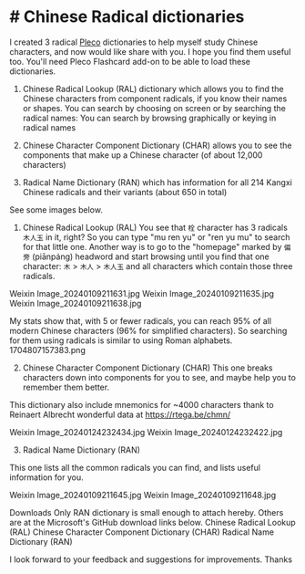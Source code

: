 # # Chinese Radical dictionaries

I created 3 radical [Pleco](https://www.pleco.com/) dictionaries to help myself study Chinese characters, and now would like share with you. I hope you find them useful too. You'll need Pleco Flashcard add-on to be able to load these dictionaries.

1. Chinese Radical Lookup (RAL) dictionary which allows you to find the Chinese characters from component radicals, if you know their names or shapes. You can search by choosing on screen or by searching the radical names: You can search by browsing graphically or keying in radical names

2. Chinese Character Component Dictionary (CHAR) allows you to see the components that make up a Chinese character (of about 12,000 characters)

3. Radical Name Dictionary (RAN) which has information for all 214 Kangxi Chinese radicals and their variants (about 650 in total)

See some images below.

1. Chinese Radical Lookup (RAL)
You see that `栓` character has 3 radicals `⽊⼈⽟` in it, right?
So you can type "mu ren yu" or "ren yu mu" to search for that little one.
Another way is to go to the "homepage" marked by `偏旁` (piānpáng) headword and start browsing until you find that one character: `⽊` > `⽊⼈` > `⽊⼈⽟` and all characters which contain those three radicals.

Weixin Image_20240109211631.jpg Weixin Image_20240109211635.jpg Weixin Image_20240109211638.jpg

My stats show that, with 5 or fewer radicals, you can reach 95% of all modern Chinese characters (96% for simplified characters). So searching for them using radicals is similar to using Roman alphabets.
1704807157383.png

2. Chinese Character Component Dictionary (CHAR)
This one breaks characters down into components for you to see, and maybe help you to remember them better.

This dictionary also include mnemonics for ~4000 characters thank to Reinaert Albrecht wonderful data at https://rtega.be/chmn/

Weixin Image_20240124232434.jpg Weixin Image_20240124232422.jpg

3. Radical Name Dictionary (RAN)

This one lists all the common radicals you can find, and lists useful information for you.

Weixin Image_20240109211645.jpg Weixin Image_20240109211648.jpg

Downloads
Only RAN dictionary is small enough to attach hereby. Others are at the Microsoft's GitHub download links below.
Chinese Radical Lookup (RAL)
Chinese Character Component Dictionary (CHAR)
Radical Name Dictionary (RAN)

I look forward to your feedback and suggestions for improvements. Thanks
